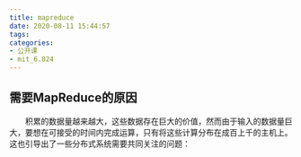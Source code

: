 ```yaml
---
title: mapreduce
date: 2020-08-11 15:44:57
tags:
categories:
- 公开课
- mit_6.824
---
```


## 需要MapReduce的原因

&emsp;&emsp;积累的数据量越来越大，这些数据存在巨大的价值，然而由于输入的数据量巨大，要想在可接受的时间内完成运算，只有将这些计算分布在成百上千的主机上。这也引导出了一些分布式系统需要共同关注的问题：

